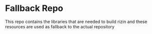 # Fallback Repo

This repo contains the libraries that are needed to build rizin and these resources are used as fallback to the actual repository
